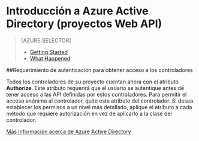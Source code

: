 <properties 
	pageTitle="" 
	description="Información sobre cómo empezar con el Asistente de Active Directory (proyectos Web API) de Azure" 
	services="active-directory" 
	documentationCenter="" 
	authors="patshea123" 
	manager="douge" 
	editor="tglee"/>
  
<tags 
	ms.service="active-directory" 
	ms.workload="web" 
	ms.tgt_pltfrm="vs-getting-started" 
	ms.devlang="na" 
	ms.topic="article" 
	ms.date="07/22/2015" 
	ms.author="patshea123"/>

# Introducción a Azure Active Directory (proyectos Web API)

> [AZURE.SELECTOR]
> - [Getting Started](vs-active-directory-webapi-getting-started.md)
> - [What Happened](vs-active-directory-webapi-what-happened.md)

##Requerimiento de autenticación para obtener acceso a los controladores
 
Todos los controladores de su proyecto cuentan ahora con el atributo **Authorize**. Este atributo requerirá que el usuario se autentique antes de tener acceso a las API definidas por estos controladores. Para permitir el acceso anónimo al controlador, quite este atributo del controlador. Si desea establecer los permisos a un nivel más detallado, aplique el atributo a cada método que requiere autorización en vez de aplicarlo a la clase del controlador.

[Más información acerca de Azure Active Directory](http://azure.microsoft.com/services/active-directory/)
 

<!---HONumber=August15_HO6-->